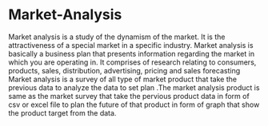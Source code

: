# Market-Analysis
Market analysis is a study of the dynamism of the market. It is the attractiveness of a special market in a specific industry.  Market analysis is basically a business plan that presents information regarding the market in which you are operating in.
It comprises of research relating to consumers, products, sales, distribution, advertising, pricing and sales forecasting
Market analysis is a survey of all type of market product that take the previous data to analyze the data to set plan .The market analysis product is same as the market survey that take the pervious product data in form of csv or excel file to plan the future of that product in form of graph that show the product target from the data. 
